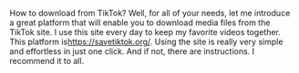 How to download from TikTok? Well, for all of your needs, let me introduce a great platform that will enable you to download media files from the TikTok site. I use this site every day to keep my favorite videos together. This platform is<a href="https://savetiktok.org/">https://savetiktok.org/</a>. Using the site is really very simple and effortless in just one click. And if not, there are instructions. I recommend it to all.
